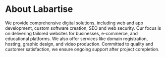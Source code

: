 # About Labartise

We provide comprehensive digital solutions, including web and app development, custom software creation, SEO and web security. Our focus is on delivering tailored websites for businesses, e-commerce, and educational platforms. We also offer services like domain registration, hosting, graphic design, and video production. Committed to quality and customer satisfaction, we ensure ongoing support after project completion.
